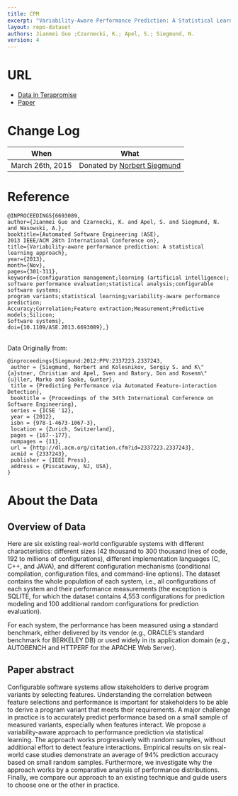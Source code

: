 ```yaml
---
title: CPM
excerpt: "Variability-Aware Performance Prediction: A Statistical Learning Approach"
layout: repo-dataset
authors: Jianmei Guo ;Czarnecki, K.; Apel, S.; Siegmund, N.
version: 4
---
```


# URL

* [Data in Terapromise](https://terapromise.csc.ncsu.edu/!/#repo/view/head/performance-prediction/CPM)
* [Paper](http://www.infosun.fim.uni-passau.de/publications/docs/GCA+12.pdf)

# Change Log

When | What
---- | ----
March 26th, 2015| Donated by [Norbert Siegmund](/repo/people/data-donors/promise4.html)

# Reference

```
@INPROCEEDINGS{6693089,
author={Jianmei Guo and Czarnecki, K. and Apel, S. and Siegmund, N. and Wasowski, A.},
booktitle={Automated Software Engineering (ASE),
2013 IEEE/ACM 28th International Conference on},
title={Variability-aware performance prediction: A statistical learning approach},
year={2013},
month={Nov},
pages={301-311},
keywords={configuration management;learning (artificial intelligence);
software performance evaluation;statistical analysis;configurable software systems;
program variants;statistical learning;variability-aware performance prediction;
Accuracy;Correlation;Feature extraction;Measurement;Predictive models;Silicon;
Software systems},
doi={10.1109/ASE.2013.6693089},}
```
<br /> Data Originally from:
```
@inproceedings{Siegmund:2012:PPV:2337223.2337243,
 author = {Siegmund, Norbert and Kolesnikov, Sergiy S. and K\"{a}stner, Christian and Apel, Sven and Batory, Don and Rosenm\"{u}ller, Marko and Saake, Gunter},
 title = {Predicting Performance via Automated Feature-interaction Detection},
 booktitle = {Proceedings of the 34th International Conference on Software Engineering},
 series = {ICSE '12},
 year = {2012},
 isbn = {978-1-4673-1067-3},
 location = {Zurich, Switzerland},
 pages = {167--177},
 numpages = {11},
 url = {http://dl.acm.org/citation.cfm?id=2337223.2337243},
 acmid = {2337243},
 publisher = {IEEE Press},
 address = {Piscataway, NJ, USA},
}
```
# About the Data

## Overview of Data

Here are six existing real-world configurable systems with different characteristics: different sizes (42 thousand to 300 thousand lines of code, 192 to millions of configurations), different implementation languages (C, C++, and JAVA), and different configuration mechanisms (conditional compilation, configuration files, and command-line options). The dataset contains the whole population of each system, i.e., all configurations of each system and their performance measurements (the exception is SQLITE, for which the dataset contains 4,553 configurations for prediction modeling and 100 additional random configurations for prediction evaluation).

For each system, the performance has been measured using a standard benchmark, either delivered by its vendor (e.g., ORACLE’s standard benchmark for BERKELEY DB) or used widely in its application domain (e.g., AUTOBENCH and HTTPERF for the APACHE Web Server).

## Paper abstract

Configurable software systems allow stakeholders to derive program variants by selecting features. Understanding the correlation between feature selections and performance is important for stakeholders to be able to derive a program variant that meets their requirements. A major challenge in practice is to accurately predict performance based on a small sample of measured variants, especially when features interact. We propose a variability-aware approach to performance prediction via statistical learning. The approach works progressively with random samples, without additional effort to detect feature interactions. Empirical results on six real-world case studies demonstrate an average of 94% prediction accuracy based on small random samples. Furthermore, we investigate why the approach works by a comparative analysis of performance distributions. Finally, we compare our approach to an existing technique and guide users to choose one or the other in practice.
